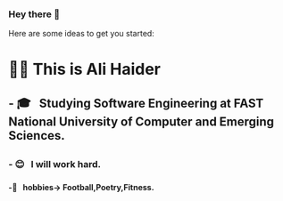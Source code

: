 ### Hey there 👋

Here are some ideas to get you started:
<h1> 💁‍♂️ This is Ali Haider </h1>

<h2>- 🎓 &nbsp; Studying Software Engineering at FAST National University of Computer and Emerging Sciences.<h2>
<h3>- 😊 &nbsp; I will work hard.<h3>
<h4>-🥋 &nbsp; hobbies-> Football,Poetry,Fitness.<h4>
